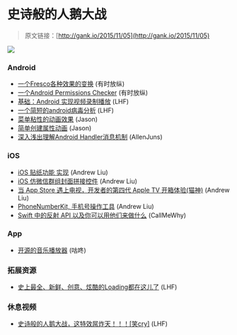 # 史诗般的人鹅大战

> 原文链接：[http://gank.io/2015/11/05](http://gank.io/2015/11/05)

![](http://ww4.sinaimg.cn/large/7a8aed7bjw1exp4h479xfj20hs0qoq6t.jpg)

### Android

* [一个Fresco各种效果的变换](https://github.com/wasabeef/fresco) (有时放纵)
* [一个Android Permissions Checker](https://github.com/ZeroBrain/AndroidPermissions) (有时放纵)
* [基础：Android 实现视频录制播放](http://blog.csdn.net/yilip/article/details/45075541) (LHF)
* [一个简短的android病毒分析](http://blog.csdn.net/songguobing/article/details/9309269) (LHF)
* [菜单粘性的动画效果](https://github.com/melvinjlobo/MetaballMenu) (Jason)
* [简单创建属性动画](https://github.com/robinxdroid/XDroidAnimation) (Jason)
* [深入浅出理解Android Handler消息机制](http://codecloud.net/android) (AllenJuns)

### iOS

* [iOS 贴纸功能 实现](http://www.jianshu.com/p/d873d348bbfb) (Andrew Liu)
* [iOS 仿微信群组封面拼接控件](https://github.com/zhengjinghua/StitchingImage?hmsr=toutiao.io&amp) (Andrew Liu)
* [当 App Store 遇上电视，开发者的第四代 Apple TV 开箱体验(猫神)](http://onevcat.com/2015/10/apple) (Andrew Liu)
* [PhoneNumberKit, 手机号操作工具](https://github.com/marmelroy/phonenumberkit) (Andrew Liu)
* [Swift 中的反射 API 以及你可以用他们来做什么](http://appventure.me/2015/10/24/swift) (CallMeWhy)

### App

* [开源的音乐播放器](https://github.com/psaravan/JamsMusicPlayer) (咕咚)

### 拓展资源

* [史上最全、新鲜、创意、炫酷的Loading都在这儿了](http://mp.weixin.qq.com/s?__biz=MjM5NTQ5MjIyMA==&amp) (LHF)

### 休息视频

* [史诗般的人鹅大战，这特效屌炸天！！！[笑cry]](http://video.weibo.com/show?fid=1034) (LHF)

